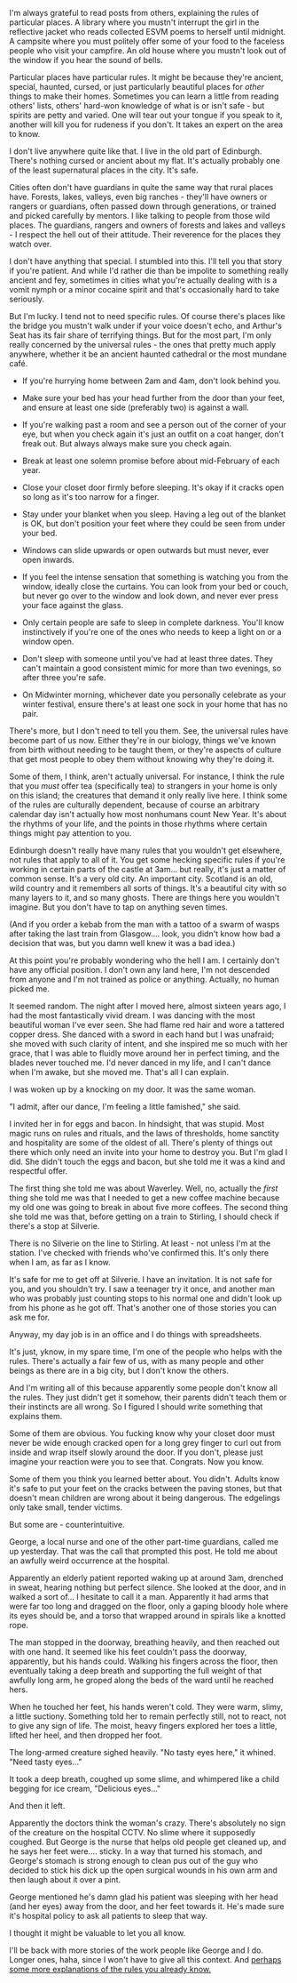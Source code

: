 I'm always grateful to read posts from others, explaining the rules of particular places. A library where you mustn't interrupt the girl in the reflective jacket who reads collected ESVM poems to herself until midnight. A campsite where you must politely offer some of your food to the faceless people who visit your campfire. An old house where you mustn't look out of the window if you hear the sound of bells.

Particular places have particular rules. It might be because they're ancient, special, haunted, cursed, or just particularly beautiful places for *other* things to make their homes. Sometimes you can learn a little from reading others' lists, others' hard-won knowledge of what is or isn't safe - but spirits are petty and varied. One will tear out your tongue if you speak to it, another will kill you for rudeness if you don't. It takes an expert on the area to know. 

I don't live anywhere quite like that. I live in the old part of Edinburgh. There's nothing cursed or ancient about my flat. It's actually probably one of the least supernatural places in the city. It's safe.

Cities often don't have guardians in quite the same way that rural places have. Forests, lakes, valleys, even big ranches - they'll have owners or rangers or guardians, often passed down through generations, or trained and picked carefully by mentors. I like talking to people from those wild places. The guardians, rangers and owners of forests and lakes and valleys - I respect the hell out of their attitude. Their reverence for the places they watch over.

I don't have anything that special. I stumbled into this. I'll tell you that story if you're patient. And while I'd rather die than be impolite to something really ancient and fey, sometimes in cities what you're actually dealing with is a vomit nymph or a minor cocaine spirit and that's occasionally hard to take seriously.

But I'm lucky. I tend not to need specific rules. Of course there's places like the bridge you mustn't walk under if your voice doesn't echo, and Arthur's Seat has its fair share of terrifying things. But for the most part, I'm only really concerned by the universal rules - the ones that pretty much apply anywhere, whether it be an ancient haunted cathedral or the most mundane café.

- If you're hurrying home between 2am and 4am, don't look behind you. 

- Make sure your bed has your head further from the door than your feet, and ensure at least one side (preferably two) is against a wall.

- If you're walking past a room and see a person out of the corner of your eye, but when you check again it's just an outfit on a coat hanger, don't freak out. But always always make sure you check again.

- Break at least one solemn promise before about mid-February of each year. 

- Close your closet door firmly before sleeping. It's okay if it cracks open so long as it's too narrow for a finger.

- Stay under your blanket when you sleep. Having a leg out of the blanket is OK, but don't position your feet where they could be seen from under your bed.

- Windows can slide upwards or open outwards but must never, ever open inwards. 

- If you feel the intense sensation that something is watching you from the window, ideally close the curtains. You can look from your bed or couch, but never go over to the window and look down, and never ever press your face against the glass. 

- Only certain people are safe to sleep in complete darkness. You'll know instinctively if you're one of the ones who needs to keep a light on or a window open.

- Don't sleep with someone until you've had at least three dates. They can't maintain a good consistent mimic for more than two evenings, so after three you're safe. 

- On Midwinter morning, whichever date you personally celebrate as your winter festival, ensure there's at least one sock in your home that has no pair.

There's more, but I don't need to tell you them. See, the universal rules have become part of us now. Either they're in our biology, things we've known from birth without needing to be taught them, or they're aspects of culture that get most people to obey them without knowing why they're doing it.

Some of them, I think, aren't actually universal. For instance, I think the rule that you *must* offer tea (specifically tea) to strangers in your home is only on this island; the creatures that demand it only really live here. I think some of the rules are culturally dependent, because of course an arbitrary calendar day isn't actually how most nonhumans count New Year. It's about the rhythms of your life, and the points in those rhythms where certain things might pay attention to you.

Edinburgh doesn't really have many rules that you wouldn't get elsewhere, not rules that apply to all of it. You get some hecking specific rules if you're working in certain parts of the castle at 3am... but really, it's just a matter of common sense. It's a very old city. An important city. Scotland is an old, wild country and it remembers all sorts of things. It's a beautiful city with so many layers to it, and so many ghosts. There are things here you wouldn't imagine. But you don't have to tap on anything seven times.

(And if you order a kebab from the man with a tattoo of a swarm of wasps after taking the last train from Glasgow.... look, you didn't know how bad a decision that was, but you damn well knew it was a bad idea.) 

At this point you're probably wondering who the hell I am. I certainly don't have any official position. I don't own any land here, I'm not descended from anyone and I'm not trained as police or anything. Actually, no human picked me. 

It seemed random. The night after I moved here, almost sixteen years ago, I had the most fantastically vivid dream. I was dancing with the most beautiful woman I've ever seen. She had flame red hair and wore a tattered copper dress. She danced with a sword in each hand but I was unafraid; she moved with such clarity of intent, and she inspired me so much with her grace, that I was able to fluidly move around her in perfect timing, and the blades never touched me. I'd never danced in my life, and I can't dance when I'm awake, but she moved me. That's all I can explain. 

I was woken up by a knocking on my door. It was the same woman. 

"I admit, after our dance, I'm feeling a little famished," she said.

I invited her in for eggs and bacon. In hindsight, that was stupid. Most magic runs on rules and rituals, and the laws of thresholds, home sanctity and hospitality are some of the oldest of all. There's plenty of things out there which only need an invite into your home to destroy you. But I'm glad I did. She didn't touch the eggs and bacon, but she told me it was a kind and respectful offer. 

The first thing she told me was about Waverley. Well, no, actually the *first* thing she told me was that I needed to get a new coffee machine because my old one was going to break in about five more coffees. The second thing she told me was that, before getting on a train to Stirling, I should check if there's a stop at Silverie.

There is no Silverie on the line to Stirling. At least - not unless I'm at the station. I've checked with friends who've confirmed this. It's only there when I am, as far as I know. 

It's safe for me to get off at Silverie. I have an invitation. It is not safe for you, and you shouldn't try. I saw a teenager try it once, and another man who was probably just counting stops to his normal one and didn't look up from his phone as he got off. That's another one of those stories you can ask me for. 

Anyway, my day job is in an office and I do things with spreadsheets.

It's just, yknow, in my spare time, I'm one of the people who helps with the rules. There's actually a fair few of us, with as many people and other beings as there are in a big city, but I don't know the others. 

And I'm writing all of this because apparently some people don't know all the rules. They just didn't get it somehow, their parents didn't teach them or their instincts are all wrong. So I figured I should write something that explains them. 

Some of them are obvious. You fucking know why your closet door must never be wide enough cracked open for a long grey finger to curl out from inside and wrap itself slowly around the door. If you don't, please just imagine your reaction were you to see that. Congrats. Now you know.

Some of them you think you learned better about. You didn't. Adults know it's safe to put your feet on the cracks between the paving stones, but that doesn't mean children are wrong about it being dangerous. The edgelings only take small, tender victims. 

But some are - counterintuitive.

George, a local nurse and one of the other part-time guardians, called me up yesterday. That was the call that prompted this post. He told me about an awfully weird occurrence at the hospital.

Apparently an elderly patient reported waking up at around 3am, drenched in sweat, hearing nothing but perfect silence. She looked at the door, and in walked a sort of... I hesitate to call it a man. Apparently it had arms that were far too long and dragged on the floor, only a gaping bloody hole where its eyes should be, and a torso that wrapped around in spirals like a knotted rope.

The man stopped in the doorway, breathing heavily, and then reached out with one hand. It seemed like his feet couldn't pass the doorway, apparently, but his hands could. Walking his fingers across the floor, then eventually taking a deep breath and supporting the full weight of that awfully long arm, he groped along the beds of the ward until he reached hers.

When he touched her feet, his hands weren't cold. They were warm, slimy, a little suctiony. Something told her to remain perfectly still, not to react, not to give any sign of life. The moist, heavy fingers explored her toes a little, lifted her heel, and then dropped her foot.

The long-armed creature sighed heavily. "No tasty eyes here," it whined. "Need tasty eyes..."

It took a deep breath, coughed up some slime, and whimpered like a child begging for ice cream, "Delicious eyes..."

And then it left.

Apparently the doctors think the woman's crazy. There's absolutely no sign of the creature on the hospital CCTV. No slime where it supposedly coughed. But George is the nurse that helps old people get cleaned up, and he says her feet were.... sticky. In a way that turned his stomach, and George's stomach is strong enough to clean pus out of the guy who decided to stick his dick up the open surgical wounds in his own arm and then laugh about it over a pint. 

George mentioned he's damn glad his patient was sleeping with her head (and her eyes) away from the door, and her feet towards it. He's made sure it's hospital policy to ask all patients to sleep that way. 

I thought it might be valuable to let you all know.

I'll be back with more stories of the work people like George and I do. Longer ones, haha, since I won't have to give all this context. And [perhaps some more explanations of the rules you already know.](https://www.reddit.com/r/nosleep/comments/ecmig7/you_already_know_the_rules_if_you_feel_like/)
